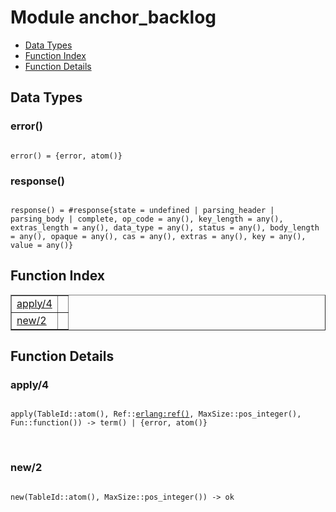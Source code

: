 

# Module anchor_backlog #
* [Data Types](#types)
* [Function Index](#index)
* [Function Details](#functions)



<a name="types"></a>

## Data Types ##




### <a name="type-error">error()</a> ###



<pre><code>
error() = {error, atom()}
</code></pre>





### <a name="type-response">response()</a> ###



<pre><code>
response() = #response{state = undefined | parsing_header | parsing_body | complete, op_code = any(), key_length = any(), extras_length = any(), data_type = any(), status = any(), body_length = any(), opaque = any(), cas = any(), extras = any(), key = any(), value = any()}
</code></pre>


<a name="index"></a>

## Function Index ##


<table width="100%" border="1" cellspacing="0" cellpadding="2" summary="function index"><tr><td valign="top"><a href="#apply-4">apply/4</a></td><td></td></tr><tr><td valign="top"><a href="#new-2">new/2</a></td><td></td></tr></table>


<a name="functions"></a>

## Function Details ##

<a name="apply-4"></a>

### apply/4 ###


<pre><code>
apply(TableId::atom(), Ref::<a href="erlang.md#type-ref">erlang:ref()</a>, MaxSize::pos_integer(), Fun::function()) -&gt; term() | {error, atom()}
</code></pre>
<br />


<a name="new-2"></a>

### new/2 ###


<pre><code>
new(TableId::atom(), MaxSize::pos_integer()) -&gt; ok
</code></pre>
<br />


